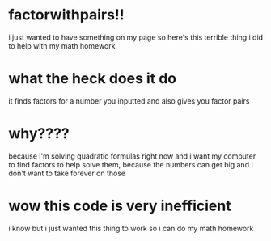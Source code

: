 # factorwithpairs!!
i just wanted to have something on my page so here's this terrible thing i did to help with my math homework
# what the heck does it do
it finds factors for a number you inputted and also gives you factor pairs
# why????
because i'm solving quadratic formulas right now and i want my computer to find factors to help solve them, because the numbers can get big and i don't want to take forever on those
# wow this code is very inefficient
i know but i just wanted this thing to work so i can do my math homework

